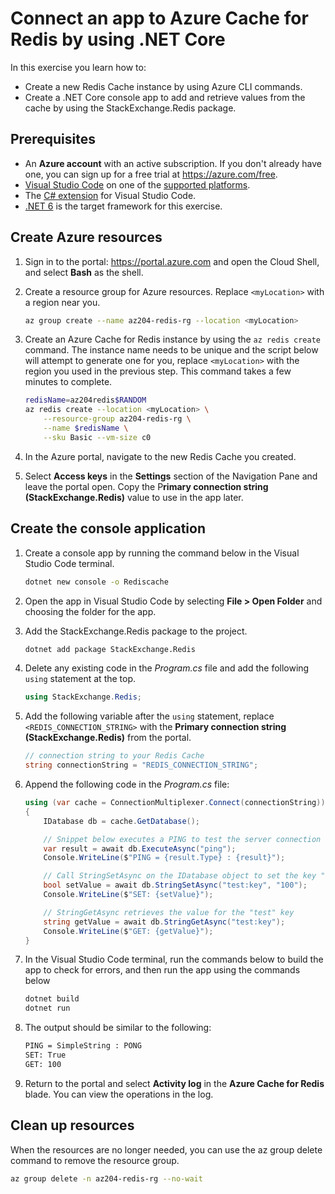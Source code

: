 # Connect an app to Azure Cache for Redis by using .NET Core

In this exercise you learn how to:

- Create a new Redis Cache instance by using Azure CLI commands.
- Create a .NET Core console app to add and retrieve values from the cache by using the StackExchange.Redis package.

## Prerequisites

- An **Azure account** with an active subscription. If you don't already have one, you can sign up for a free trial at <https://azure.com/free>.
- [Visual Studio Code](https://code.visualstudio.com/) on one of the [supported platforms](https://code.visualstudio.com/docs/supporting/requirements#_platforms).
- The [C# extension](https://marketplace.visualstudio.com/items?itemName=ms-dotnettools.csharp) for Visual Studio Code.
- [.NET 6](https://dotnet.microsoft.com/download/dotnet/6.0) is the target framework for this exercise.

## Create Azure resources

1. Sign in to the portal: <https://portal.azure.com> and open the Cloud Shell, and select **Bash** as the shell.

1. Create a resource group for Azure resources. Replace `<myLocation>` with a region near you.

   ```sh
   az group create --name az204-redis-rg --location <myLocation>
   ```

1. Create an Azure Cache for Redis instance by using the `az redis create` command. The instance name needs to be unique and the script below will attempt to generate one for you, replace `<myLocation>` with the region you used in the previous step. This command takes a few minutes to complete.

   ```sh
   redisName=az204redis$RANDOM
   az redis create --location <myLocation> \
       --resource-group az204-redis-rg \
       --name $redisName \
       --sku Basic --vm-size c0
   ```

1. In the Azure portal, navigate to the new Redis Cache you created.

1. Select **Access keys** in the **Settings** section of the Navigation Pane and leave the portal open. Copy the P**rimary connection string (StackExchange.Redis)** value to use in the app later.

## Create the console application

1. Create a console app by running the command below in the Visual Studio Code terminal.

   ```sh
   dotnet new console -o Rediscache
   ```

1. Open the app in Visual Studio Code by selecting **File > Open Folder** and choosing the folder for the app.

1. Add the StackExchange.Redis package to the project.

   ```sh
   dotnet add package StackExchange.Redis
   ```

1. Delete any existing code in the _Program.cs_ file and add the following `using` statement at the top.

   ```csharp
   using StackExchange.Redis;
   ```

1. Add the following variable after the `using` statement, replace `<REDIS_CONNECTION_STRING>` with the **Primary connection string (StackExchange.Redis)** from the portal.

   ```csharp
   // connection string to your Redis Cache
   string connectionString = "REDIS_CONNECTION_STRING";
   ```

1. Append the following code in the _Program.cs_ file:

   ```csharp
   using (var cache = ConnectionMultiplexer.Connect(connectionString))
   {
       IDatabase db = cache.GetDatabase();

       // Snippet below executes a PING to test the server connection
       var result = await db.ExecuteAsync("ping");
       Console.WriteLine($"PING = {result.Type} : {result}");

       // Call StringSetAsync on the IDatabase object to set the key "test:key" to the value "100"
       bool setValue = await db.StringSetAsync("test:key", "100");
       Console.WriteLine($"SET: {setValue}");

       // StringGetAsync retrieves the value for the "test" key
       string getValue = await db.StringGetAsync("test:key");
       Console.WriteLine($"GET: {getValue}");
   }
   ```

1. In the Visual Studio Code terminal, run the commands below to build the app to check for errors, and then run the app using the commands below

   ```sh
   dotnet build
   dotnet run
   ```

1. The output should be similar to the following:

   ```txt
   PING = SimpleString : PONG
   SET: True
   GET: 100
   ```

1. Return to the portal and select **Activity log** in the **Azure Cache for Redis** blade. You can view the operations in the log.

## Clean up resources

When the resources are no longer needed, you can use the az group delete command to remove the resource group.

```sh
az group delete -n az204-redis-rg --no-wait
```
